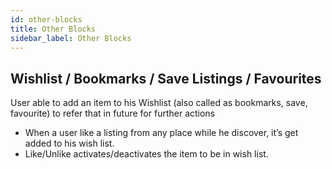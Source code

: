 ```yaml
---
id: other-blocks
title: Other Blocks
sidebar_label: Other Blocks
---
```





## Wishlist / Bookmarks / Save Listings / Favourites
User able to add an item to his Wishlist (also called as bookmarks, save, favourite) to refer that in future for further actions 

- When a user like a listing from any place while he discover, it’s get added to his wish list. 
- Like/Unlike activates/deactivates the item to be in wish list. 



